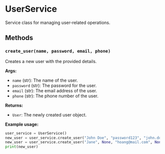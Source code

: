 # UserService

Service class for managing user-related operations.

## Methods

### `create_user(name, password, email, phone)`

Creates a new user with the provided details.

**Args:**
- `name` (str): The name of the user.
- `password` (str): The password for the user.
- `email` (str): The email address of the user.
- `phone` (str): The phone number of the user.

**Returns:**
- `User`: The newly created user object.

**Example usage:**
```python
user_service = UserService()
new_user = user_service.create_user("John Doe", "password123", "john.doe@example.com", "123-456-7890")
new_user = user_service.create_user("Jane", None, "hoang@mail.com", None)
print(new_user)